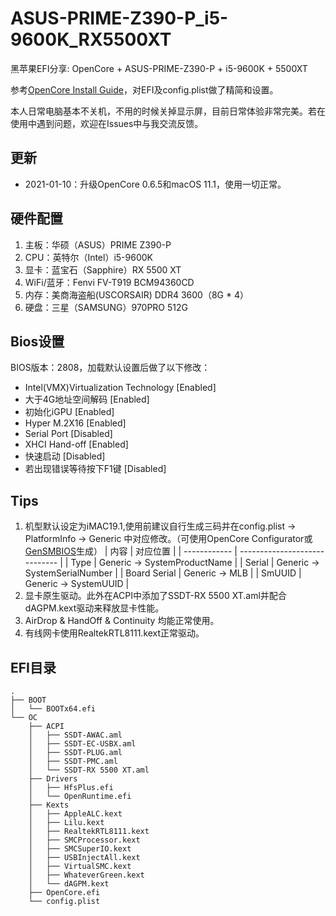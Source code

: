 # ASUS-PRIME-Z390-P_i5-9600K_RX5500XT
黑苹果EFI分享: OpenCore + ASUS-PRIME-Z390-P + i5-9600K + 5500XT

参考[OpenCore Install Guide](https://dortania.github.io/OpenCore-Install-Guide/)，对EFI及config.plist做了精简和设置。

本人日常电脑基本不关机，不用的时候关掉显示屏，目前日常体验非常完美。若在使用中遇到问题，欢迎在Issues中与我交流反馈。

## 更新
+ 2021-01-10：升级OpenCore 0.6.5和macOS 11.1，使用一切正常。

## 硬件配置
1. 主板：华硕（ASUS）PRIME Z390-P
2. CPU：英特尔（Intel）i5-9600K
3. 显卡：蓝宝石（Sapphire）RX 5500 XT
4. WiFi/蓝牙：Fenvi FV-T919 BCM94360CD
5. 内存：美商海盗船(USCORSAIR) DDR4 3600（8G * 4）
6. 硬盘：三星（SAMSUNG）970PRO 512G

## Bios设置
BIOS版本：2808，加载默认设置后做了以下修改：
+ Intel(VMX)Virtualization Technology [Enabled]
+ 大于4G地址空间解码 [Enabled]
+ 初始化iGPU [Enabled]
+ Hyper M.2X16 [Enabled]
+ Serial Port [Disabled]
+ XHCI Hand-off [Enabled]
+ 快速启动 [Disabled]
+ 若出现错误等待按下F1键 [Disabled]

## Tips
1. 机型默认设定为iMAC19.1,使用前建议自行生成三码并在config.plist -> PlatformInfo -> Generic 中对应修改。（可使用OpenCore Configurator或 [GenSMBIOS](https://github.com/corpnewt/GenSMBIOS)生成）
   | 内容         | 对应位置                      |
   | ------------ | ----------------------------- |
   | Type         | Generic -> SystemProductName  |
   | Serial       | Generic -> SystemSerialNumber |
   | Board Serial | Generic -> MLB                |
   | SmUUID       | Generic -> SystemUUID         |
2. 显卡原生驱动。此外在ACPI中添加了SSDT-RX 5500 XT.aml并配合dAGPM.kext驱动来释放显卡性能。
3. AirDrop & HandOff & Continuity 均能正常使用。
4. 有线网卡使用RealtekRTL8111.kext正常驱动。

## EFI目录
```
.
├── BOOT
│   └── BOOTx64.efi
└── OC
    ├── ACPI
    │   ├── SSDT-AWAC.aml
    │   ├── SSDT-EC-USBX.aml
    │   ├── SSDT-PLUG.aml
    │   ├── SSDT-PMC.aml
    │   └── SSDT-RX 5500 XT.aml
    ├── Drivers
    │   ├── HfsPlus.efi
    │   └── OpenRuntime.efi
    ├── Kexts
    │   ├── AppleALC.kext
    │   ├── Lilu.kext
    │   ├── RealtekRTL8111.kext
    │   ├── SMCProcessor.kext
    │   ├── SMCSuperIO.kext
    │   ├── USBInjectAll.kext
    │   ├── VirtualSMC.kext
    │   ├── WhateverGreen.kext
    │   └── dAGPM.kext
    ├── OpenCore.efi
    └── config.plist
```
